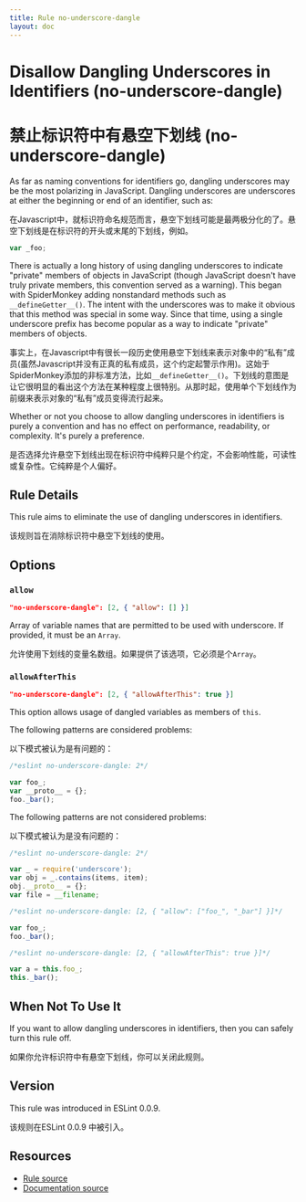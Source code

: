 ```yaml
---
title: Rule no-underscore-dangle
layout: doc
---
```

<!-- Note: No pull requests accepted for this file. See README.md in the root directory for details. -->

# Disallow Dangling Underscores in Identifiers (no-underscore-dangle)

# 禁止标识符中有悬空下划线 (no-underscore-dangle)

As far as naming conventions for identifiers go, dangling underscores may be the most polarizing in JavaScript. Dangling underscores are underscores at either the beginning or end of an identifier, such as:

在Javascript中，就标识符命名规范而言，悬空下划线可能是最两极分化的了。悬空下划线是在标识符的开头或末尾的下划线，例如。

```js
var _foo;
```

There is actually a long history of using dangling underscores to indicate "private" members of objects in JavaScript (though JavaScript doesn't have truly private members, this convention served as a warning). This began with SpiderMonkey adding nonstandard methods such as `__defineGetter__()`. The intent with the underscores was to make it obvious that this method was special in some way. Since that time, using a single underscore prefix has become popular as a way to indicate "private" members of objects.

事实上，在Javascript中有很长一段历史使用悬空下划线来表示对象中的“私有”成员(虽然Javascript并没有正真的私有成员，这个约定起警示作用)。这始于SpiderMonkey添加的非标准方法，比如`__defineGetter__()`。下划线的意图是让它很明显的看出这个方法在某种程度上很特别。从那时起，使用单个下划线作为前缀来表示对象的“私有”成员变得流行起来。

Whether or not you choose to allow dangling underscores in identifiers is purely a convention and has no effect on performance, readability, or complexity. It's purely a preference.

是否选择允许悬空下划线出现在标识符中纯粹只是个约定，不会影响性能，可读性或复杂性。它纯粹是个人偏好。

## Rule Details

This rule aims to eliminate the use of dangling underscores in identifiers.

该规则旨在消除标识符中悬空下划线的使用。

## Options

### `allow`

```json
"no-underscore-dangle": [2, { "allow": [] }]
```

Array of variable names that are permitted to be used with underscore. If provided, it must be an `Array`.

允许使用下划线的变量名数组。如果提供了该选项，它必须是个`Array`。

### `allowAfterThis`

```json
"no-underscore-dangle": [2, { "allowAfterThis": true }]
```

This option allows usage of dangled variables as members of `this`.

The following patterns are considered problems:

以下模式被认为是有问题的：

```js
/*eslint no-underscore-dangle: 2*/

var foo_;
var __proto__ = {};
foo._bar();
```

The following patterns are not considered problems:

以下模式被认为是没有问题的：

```js
/*eslint no-underscore-dangle: 2*/

var _ = require('underscore');
var obj = _.contains(items, item);
obj.__proto__ = {};
var file = __filename;
```


```js
/*eslint no-underscore-dangle: [2, { "allow": ["foo_", "_bar"] }]*/

var foo_;
foo._bar();
```

```js
/*eslint no-underscore-dangle: [2, { "allowAfterThis": true }]*/

var a = this.foo_;
this._bar();
```

## When Not To Use It

If you want to allow dangling underscores in identifiers, then you can safely turn this rule off.

如果你允许标识符中有悬空下划线，你可以关闭此规则。

## Version

This rule was introduced in ESLint 0.0.9.

该规则在ESLint 0.0.9 中被引入。

## Resources

* [Rule source](https://github.com/eslint/eslint/tree/master/lib/rules/no-underscore-dangle.js)
* [Documentation source](https://github.com/eslint/eslint/tree/master/docs/rules/no-underscore-dangle.md)
